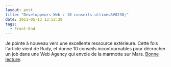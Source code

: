 ```yaml
---
layout: post
title: "Développeurs Web : 10 conseils ultimes&#8230;"
date: 2011-05-13 13:52:29
tags:
  - Front-End
---
```


Je pointe à nouveau vers une excellente ressource extérieure. Cette fois l'article vient de Rudy, et donne 10 conseils incontournables pour décrocher un job dans une Web Agency qui envoie de la marmotte sur Mars. [Bonne lecture](http://rudyonweb.net/conseils-premier-emploi-agence-web/).
